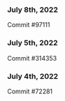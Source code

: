 ### July 8th, 2022

Commit #97111

### July 5th, 2022

Commit #314353


### July 4th, 2022

Commit #72281
